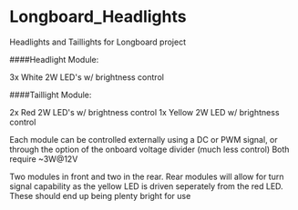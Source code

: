 # Longboard_Headlights
Headlights and Taillights for Longboard project

####Headlight Module:

3x White 2W LED's w/ brightness control 

####Taillight Module:

2x Red 2W LED's w/ brightness control
1x Yellow 2W LED w/ brightness control

Each module can be controlled externally using a DC or PWM signal, or through the option of the onboard voltage divider (much less control)
Both require ~3W@12V 

Two modules in front and two in the rear. Rear modules will allow for turn signal capability as the yellow LED is driven seperately from the red LED.
These should end up being plenty bright for use 
